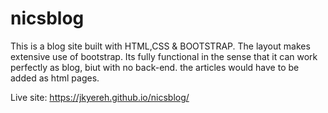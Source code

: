 # nicsblog
This is a blog site built with HTML,CSS & BOOTSTRAP.
The layout makes extensive use of bootstrap.
Its fully functional in the sense that it can work perfectly as blog, biut with no back-end.
the articles would have to be added as html pages.

Live site: https://jkyereh.github.io/nicsblog/
